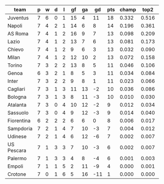 |    team    | p | w | d | l | gf | ga | gd  | pts | champ | top2  | top3  | top4  |  5-7  | bot4  | bot3  | bot2  |
|------------|---|---|---|---|----|----|-----|-----|-------|-------|-------|-------|-------|-------|-------|-------|
| Juventus   | 7 | 6 | 0 | 1 | 15 |  4 |  11 |  18 | 0.332 | 0.516 | 0.643 | 0.734 | 0.154 | 0.002 | 0.001 | 0.000|
| Napoli     | 7 | 4 | 2 | 1 | 14 |  6 |   8 |  14 | 0.196 | 0.361 | 0.489 | 0.591 | 0.212 | 0.006 | 0.003 | 0.001|
| AS Roma    | 7 | 4 | 1 | 2 | 16 |  9 |   7 |  13 | 0.098 | 0.209 | 0.318 | 0.417 | 0.238 | 0.019 | 0.010 | 0.004|
| Lazio      | 7 | 4 | 1 | 2 | 13 |  7 |   6 |  13 | 0.081 | 0.173 | 0.275 | 0.370 | 0.254 | 0.023 | 0.014 | 0.006|
| Chievo     | 7 | 4 | 1 | 2 |  9 |  6 |   3 |  13 | 0.032 | 0.090 | 0.149 | 0.216 | 0.223 | 0.062 | 0.036 | 0.018|
| Milan      | 7 | 4 | 1 | 2 | 12 | 10 |   2 |  13 | 0.072 | 0.158 | 0.248 | 0.335 | 0.239 | 0.032 | 0.016 | 0.008|
| Torino     | 7 | 3 | 2 | 2 | 13 |  8 |   5 |  11 | 0.046 | 0.106 | 0.179 | 0.254 | 0.228 | 0.050 | 0.027 | 0.012|
| Genoa      | 6 | 3 | 2 | 1 |  8 |  5 |   3 |  11 | 0.034 | 0.084 | 0.139 | 0.196 | 0.213 | 0.070 | 0.040 | 0.020|
| Inter      | 7 | 3 | 2 | 2 |  9 |  8 |   1 |  11 | 0.023 | 0.066 | 0.113 | 0.173 | 0.195 | 0.086 | 0.050 | 0.023|
| Cagliari   | 7 | 3 | 1 | 3 | 11 | 13 |  -2 |  10 | 0.036 | 0.086 | 0.149 | 0.219 | 0.217 | 0.061 | 0.037 | 0.017|
| Bologna    | 7 | 3 | 1 | 3 |  8 | 11 |  -3 |  10 | 0.010 | 0.030 | 0.054 | 0.084 | 0.130 | 0.168 | 0.110 | 0.059|
| Atalanta   | 7 | 3 | 0 | 4 | 10 | 12 |  -2 |   9 | 0.012 | 0.034 | 0.064 | 0.107 | 0.155 | 0.143 | 0.090 | 0.048|
| Sassuolo   | 7 | 3 | 0 | 4 |  9 | 12 |  -3 |   9 | 0.014 | 0.040 | 0.081 | 0.124 | 0.159 | 0.126 | 0.075 | 0.041|
| Fiorentina | 6 | 2 | 2 | 2 |  6 |  6 |   0 |   8 | 0.006 | 0.017 | 0.036 | 0.063 | 0.113 | 0.227 | 0.152 | 0.086|
| Sampdoria  | 7 | 2 | 1 | 4 |  7 | 10 |  -3 |   7 | 0.004 | 0.012 | 0.024 | 0.040 | 0.081 | 0.306 | 0.214 | 0.125|
| Udinese    | 7 | 2 | 1 | 4 |  6 | 12 |  -6 |   7 | 0.002 | 0.007 | 0.016 | 0.029 | 0.066 | 0.357 | 0.259 | 0.161|
| US Pescara | 7 | 1 | 3 | 3 |  7 | 10 |  -3 |   6 | 0.002 | 0.007 | 0.016 | 0.029 | 0.068 | 0.339 | 0.246 | 0.153|
| Palermo    | 7 | 1 | 3 | 3 |  4 |  8 |  -4 |   6 | 0.001 | 0.003 | 0.008 | 0.014 | 0.037 | 0.490 | 0.376 | 0.248|
| Empoli     | 7 | 1 | 1 | 5 |  2 | 11 |  -9 |   4 | 0.000 | 0.001 | 0.002 | 0.004 | 0.013 | 0.701 | 0.599 | 0.459|
| Crotone    | 7 | 0 | 1 | 6 |  5 | 16 | -11 |   1 | 0.000 | 0.000 | 0.001 | 0.003 | 0.010 | 0.731 | 0.644 | 0.510|
